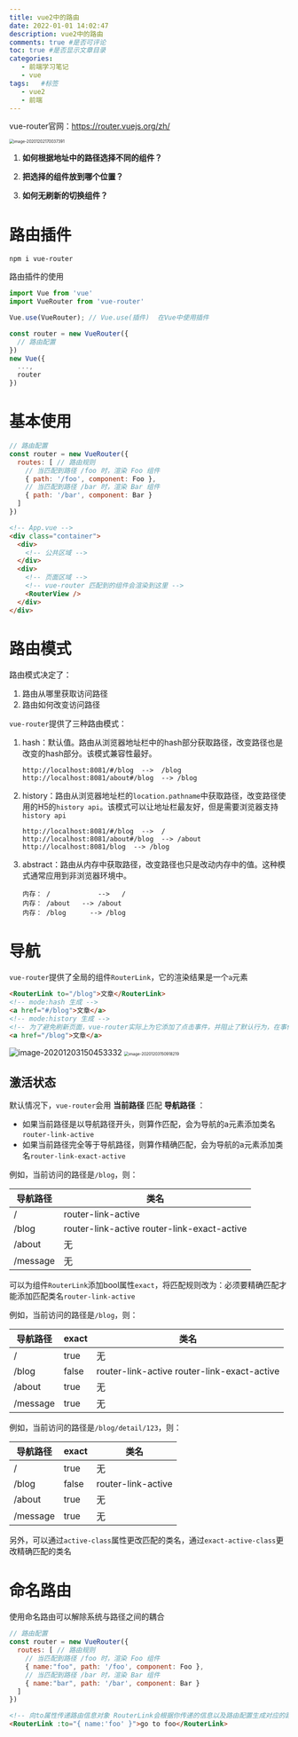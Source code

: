 ```yaml
---
title: vue2中的路由
date: 2022-01-01 14:02:47
description: vue2中的路由
comments: true #是否可评论
toc: true #是否显示文章目录
categories: 
   - 前端学习笔记 
   - vue
tags:   #标签
   - vue2
   - 前端
---
```


vue-router官网：https://router.vuejs.org/zh/

<img src="http://mdrs.yuanjin.tech/img/20201202170037.png" alt="image-20201202170037391" style="zoom:50%;" />

1. **如何根据地址中的路径选择不同的组件？**

2. **把选择的组件放到哪个位置？**

3. **如何无刷新的切换组件？**

   



# 路由插件

```shell
npm i vue-router
```

路由插件的使用

```js
import Vue from 'vue'
import VueRouter from 'vue-router'

Vue.use(VueRouter); // Vue.use(插件)  在Vue中使用插件

const router = new VueRouter({
  // 路由配置
})
new Vue({
  ...,
  router
})
```

# 基本使用

```js
// 路由配置
const router = new VueRouter({
  routes: [ // 路由规则
    // 当匹配到路径 /foo 时，渲染 Foo 组件
    { path: '/foo', component: Foo },
    // 当匹配到路径 /bar 时，渲染 Bar 组件
  	{ path: '/bar', component: Bar }
  ]
})
```



```html
<!-- App.vue -->
<div class="container">
  <div>
    <!-- 公共区域 -->
  </div>
  <div>
    <!-- 页面区域 -->
    <!-- vue-router 匹配到的组件会渲染到这里 -->
    <RouterView />
  </div>
</div>
```



# 路由模式

路由模式决定了：

1. 路由从哪里获取访问路径
2. 路由如何改变访问路径

`vue-router`提供了三种路由模式：

1. hash：默认值。路由从浏览器地址栏中的hash部分获取路径，改变路径也是改变的hash部分。该模式兼容性最好。

   ```
   http://localhost:8081/#/blog  -->  /blog
   http://localhost:8081/about#/blog  --> /blog
   ```

2. history：路由从浏览器地址栏的`location.pathname`中获取路径，改变路径使用的H5的`history api`。该模式可以让地址栏最友好，但是需要浏览器支持`history api`

   ```
   http://localhost:8081/#/blog  -->  /
   http://localhost:8081/about#/blog  --> /about
   http://localhost:8081/blog  --> /blog
   ```

3. abstract：路由从内存中获取路径，改变路径也只是改动内存中的值。这种模式通常应用到非浏览器环境中。

   ```shell
   内存： /			-->   /
   内存： /about	--> /about
   内存： /blog	  --> /blog
   ```

# 导航

`vue-router`提供了全局的组件`RouterLink`，它的渲染结果是一个`a`元素

```html
<RouterLink to="/blog">文章</RouterLink>
<!-- mode:hash 生成 -->
<a href="#/blog">文章</a>
<!-- mode:history 生成 -->
<!-- 为了避免刷新页面，vue-router实际上为它添加了点击事件，并阻止了默认行为，在事件内部使用hitory api更改路径 -->
<a href="/blog">文章</a>
```

<img src="http://mdrs.yuanjin.tech/img/20201203150453.png" alt="image-20201203150453332" />

<img src="http://mdrs.yuanjin.tech/img/20201203150918.png" alt="image-20201203150918219" style="zoom:50%;" />

## 激活状态

默认情况下，`vue-router`会用 **当前路径** 匹配 **导航路径** ：

- 如果当前路径是以导航路径开头，则算作匹配，会为导航的a元素添加类名`router-link-active`
- 如果当前路径完全等于导航路径，则算作精确匹配，会为导航的a元素添加类名`router-link-exact-active`



例如，当前访问的路径是`/blog`，则：

| 导航路径 | 类名                                          |
| -------- | --------------------------------------------- |
| /        | router-link-active                            |
| /blog    | router-link-active   router-link-exact-active |
| /about   | 无                                            |
| /message | 无                                            |



可以为组件`RouterLink`添加bool属性`exact`，将匹配规则改为：必须要精确匹配才能添加匹配类名`router-link-active`



例如，当前访问的路径是`/blog`，则：

| 导航路径 | exact | 类名                                          |
| -------- | ----- | --------------------------------------------- |
| /        | true  | 无                                            |
| /blog    | false | router-link-active   router-link-exact-active |
| /about   | true  | 无                                            |
| /message | true  | 无                                            |

例如，当前访问的路径是`/blog/detail/123`，则：

| 导航路径 | exact | 类名               |
| -------- | ----- | ------------------ |
| /        | true  | 无                 |
| /blog    | false | router-link-active |
| /about   | true  | 无                 |
| /message | true  | 无                 |



另外，可以通过`active-class`属性更改匹配的类名，通过`exact-active-class`更改精确匹配的类名



# 命名路由

使用命名路由可以解除系统与路径之间的耦合

```js
// 路由配置
const router = new VueRouter({
  routes: [ // 路由规则
    // 当匹配到路径 /foo 时，渲染 Foo 组件
    { name:"foo", path: '/foo', component: Foo },
    // 当匹配到路径 /bar 时，渲染 Bar 组件
  	{ name:"bar", path: '/bar', component: Bar }
  ]
})

```

```html
<!-- 向to属性传递路由信息对象 RouterLink会根据你传递的信息以及路由配置生成对应的路径 -->
<RouterLink :to="{ name:'foo' }">go to foo</RouterLink>
```

